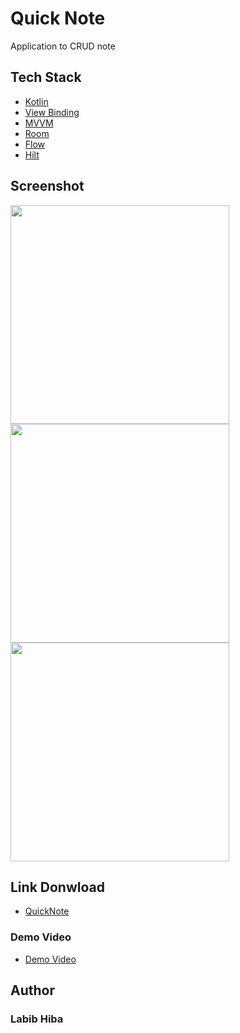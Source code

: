 # Quick Note
Application to CRUD note

## Tech Stack

- [Kotlin](https://kotlinlang.org)
- [View Binding](https://developer.android.com/topic/libraries/view-binding)
- [MVVM](https://developer.android.com/jetpack/guide)
- [Room](https://developer.android.com/training/data-storage/room)
- [Flow](https://developer.android.com/kotlin/flow)
- [Hilt](https://developer.android.com/training/dependency-injection/hilt-android)

## Screenshot
<p>
 <img height="350" src="https://github.com/user-attachments/assets/5a3ae34f-ebd6-4779-8eff-e3576979865c"/>
 <img height="350" src="https://github.com/user-attachments/assets/af698500-640d-4dba-a62d-a6b0f36bfe44"/>
 <img height="350" src="https://github.com/user-attachments/assets/f294c358-34bf-45e6-9820-dc7fd2a3d5f4"/>
</p>

## Link Donwload
- <a href="https://drive.google.com/drive/folders/1C2jRMeQ5aqi_tWS2wJJhRGCPe3o8DOMU?usp=sharing">QuickNote</a>

### Demo Video
- <a href="https://drive.google.com/drive/folders/1C2jRMeQ5aqi_tWS2wJJhRGCPe3o8DOMU?usp=sharing">Demo Video</a>

## Author
### Labib Hiba
